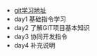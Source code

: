- [git学习地址](https://www.cnblogs.com/best/p/7474442.html)
- day1  基础指令学习
- day2  了解GIT项目基本知识
- day3  协同开发指令
- day4  补充说明